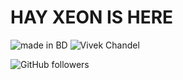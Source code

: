 # HAY XEON IS HERE
 
![made in BD](https://img.shields.io/badge/MADE%20IN%20-BANGLADESH-green?style=for-the-badge&logo=appveyor)
![Vivek Chandel](https://img.shields.io/badge/XEON%20-PRO-green?style=for-the-badge&logo=appveyor)
 
![GitHub followers](https://img.shields.io/github/followers/MR-XEON?style=for-the-badge)
